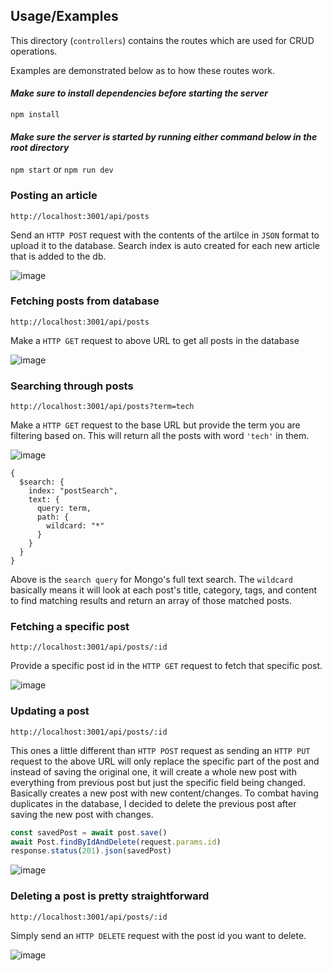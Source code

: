 
## Usage/Examples

This directory (```controllers```) contains the routes which are used for CRUD operations.

Examples are demonstrated below as to how these routes work.

#### ***Make sure to install dependencies before starting the server***
```npm install```

#### ***Make sure the server is started by running either command below in the root directory***
```npm start``` or ```npm run dev```


### Posting an article
```
http://localhost:3001/api/posts
```
Send an ```HTTP POST``` request with the contents of the artilce in ```JSON``` format to upload it to the database. Search index is auto created for each new article that is added to the db.

![image](https://github.com/user-attachments/assets/6e8f1168-62d3-4d1e-9d78-15b0428120a7)


### Fetching posts from database
```
http://localhost:3001/api/posts
```
Make a ```HTTP GET``` request to above URL to get all posts in the database 

![image](https://github.com/user-attachments/assets/b93d6f83-2dd0-4bde-be62-80822c42c38a)



###  Searching through posts
```
http://localhost:3001/api/posts?term=tech
```
Make a ```HTTP GET``` request to the base URL but provide the term you are filtering based on. This will return all the posts with word ```'tech'``` in them.

![image](https://github.com/user-attachments/assets/43bea051-6501-416d-927f-050b7acefacd)


```javadcript
{
  $search: {
    index: "postSearch",
    text: {
      query: term,
      path: {
        wildcard: "*"
      }
    }
  }
}
```
Above is the ```search query``` for Mongo's full text search. The ```wildcard``` basically means it will look at each post's title, category, tags, and content to find matching results and return an array of those matched posts.

### Fetching a specific post
```
http://localhost:3001/api/posts/:id
```
Provide a specific post id in the ```HTTP GET``` request to fetch that specific post.

![image](https://github.com/user-attachments/assets/fcffeccb-799d-46c2-a026-fb74da8c5a78)


### Updating a post
```
http://localhost:3001/api/posts/:id
```
This ones a little different than ```HTTP POST``` request as sending an ```HTTP PUT``` request to the above URL will only replace the specific part of the post and instead of saving the original one, it will create a whole new post with everything from previous post but just the specific field being changed. Basically creates a new post with new content/changes.
To combat having duplicates in the database, I decided to delete the previous post after saving the new post with changes.

```javascript
const savedPost = await post.save()
await Post.findByIdAndDelete(request.params.id)
response.status(201).json(savedPost)
```

![image](https://github.com/user-attachments/assets/e282993e-5b5b-4f28-bb4a-4ec9103dbf77)


### Deleting a post is pretty straightforward
```
http://localhost:3001/api/posts/:id
```
Simply send an ```HTTP DELETE``` request with the post id you want to delete.

![image](https://github.com/user-attachments/assets/7a57ac3c-7199-4096-b65d-0b525f2c808f)
